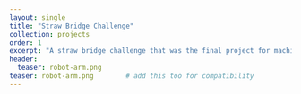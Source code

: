 ```yaml
---
layout: single
title: "Straw Bridge Challenge"
collection: projects
order: 1
excerpt: "A straw bridge challenge that was the final project for machine design."
header:
  teaser: robot-arm.png
teaser: robot-arm.png        # add this too for compatibility
---
```

